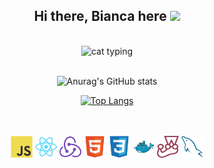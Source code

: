 <h2 align="center">
  Hi there, Bianca here
  <img src="https://media.giphy.com/media/hvRJCLFzcasrR4ia7z/giphy.gif" width="30px"/>
</h2>

<br>

<div id="header" align="center">
  <img src="https://media.giphy.com/media/hiJ9ypGI5tIKdwKoK2/giphy.gif" alt="cat typing" width="100"/>
</div>

<br>

<div id="stats" align="center">
  
  ![Anurag's GitHub stats](https://github-readme-stats.vercel.app/api?username=biancaoura&show_icons=true&border_color=FFF&bg_color=0D1117&theme=tokyonight)
  
  [![Top Langs](https://github-readme-stats.vercel.app/api/top-langs/?username=biancaoura&layout=compact&border_color=FFF&bg_color=0D1117&theme=tokyonight)](https://github.com/anuraghazra/github-readme-stats)

</div>

<br>
<br>

<div id="badges" align="center">

  <img src="https://github.com/devicons/devicon/blob/master/icons/javascript/javascript-original.svg" alt="JavaScript logo" width="35"/>
  <img src="https://github.com/devicons/devicon/blob/master/icons/react/react-original.svg" alt="React logo" width="35"/>
  <img src="https://github.com/devicons/devicon/blob/master/icons/redux/redux-original.svg" alt="Redux logo" width="35"/>
  <img src="https://github.com/devicons/devicon/blob/master/icons/html5/html5-original.svg" alt="HTML5 logo" width="35"/>
  <img src="https://github.com/devicons/devicon/blob/master/icons/css3/css3-original.svg" alt="CSS3 logo" width="35"/>
  <img src="https://github.com/devicons/devicon/blob/master/icons/docker/docker-original.svg" alt="CSS3 logo" width="35"/>
  <img src="https://github.com/devicons/devicon/blob/master/icons/jest/jest-plain.svg" alt="Jest logo" width="35"/>
  <img src="https://github.com/devicons/devicon/blob/master/icons/mysql/mysql-original.svg" alt="CSS3 logo" width="35"/>
  
</div>
